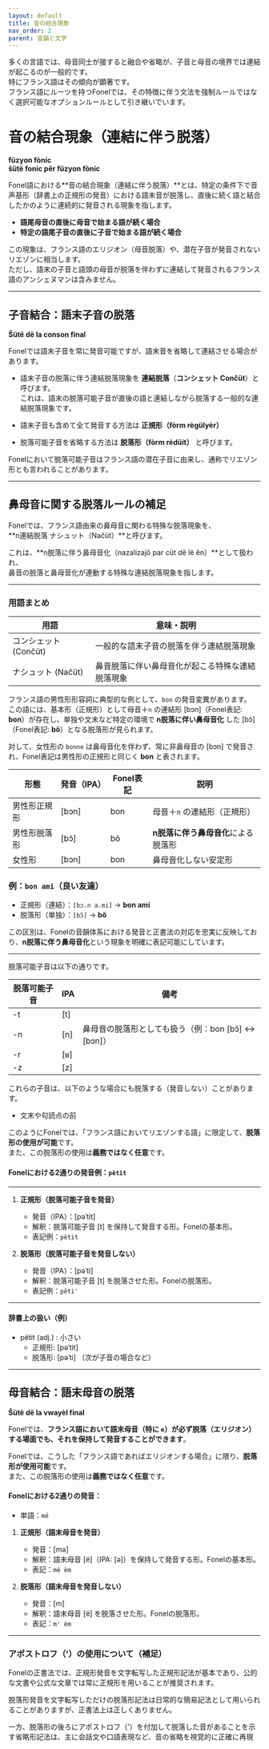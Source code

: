 ```yaml
---
layout: default
title: 音の結合現象
nav_order: 2
parent: 音韻と文字
---
```


多くの言語では、母音同士が接すると融合や省略が、子音と母音の境界では連結が起こるのが一般的です。  
特にフランス語はその傾向が顕著です。  
フランス語にルーツを持つFonelでは、その特徴に伴う文法を強制ルールではなく選択可能なオプションルールとして引き継いでいます。

# 音の結合現象（連結に伴う脱落）  
**füzyon fònic**  
**ŝütë fonic për füzyon fònic**

Fonel語における**音の結合現象（連結に伴う脱落）**とは、特定の条件下で音声基形（辞書上の正規形の発音）における語末音が脱落し、直後に続く語と結合したかのように連続的に発音される現象を指します。

- **語尾母音の直後に母音で始まる語が続く場合**  
- **特定の語尾子音の直後に子音で始まる語が続く場合**

この現象は、フランス語のエリジオン（母音脱落）や、潜在子音が発音されないリエゾンに相当します。  
ただし、語末の子音と語頭の母音が脱落を伴わずに連結して発音されるフランス語のアンシェヌマンは含みません。

---

## 子音結合：語末子音の脱落  
**Ŝütë dë la conson final**

Fonelでは語末子音を常に発音可能ですが、語末音を省略して連結させる場合があります。

- 語末子音の脱落に伴う連結脱落現象を **連結脱落**（**コンシェット Conĉüt**）と呼びます。  
  これは、語末の脱落可能子音が直後の語と連結しながら脱落する一般的な連結脱落現象です。

- 語末子音も含めて全て発音する方法は **正規形（fòrm règülyèr）**  
- 脱落可能子音を省略する方法は **脱落形（fòrm rédüit）** と呼びます。

Fonelにおいて脱落可能子音はフランス語の潜在子音に由来し、通称でリエゾン形とも言われることがあります。

---

## 鼻母音に関する脱落ルールの補足

Fonelでは、フランス語由来の鼻母音に関わる特殊な脱落現象を、  
**n連結脱落 ナシュット（Naĉüt）**と呼びます。

これは、**n脱落に伴う鼻母音化（nazalizajõ par cüt dë lë ẽn）**として扱われ、  
鼻音の脱落と鼻母音化が連動する特殊な連結脱落現象を指します。

---

### 用語まとめ

| 用語                  | 意味・説明                                       |
|-----------------------|------------------------------------------------|
| コンシェット (Conĉüt) | 一般的な語末子音の脱落を伴う連結脱落現象         |
| ナシュット (Naĉüt)    | 鼻音脱落に伴い鼻母音化が起こる特殊な連結脱落現象 |

<!--
n脱落に伴う鼻母音化 （）
造語
Naschut 
Naĉüt
Nasalisation par chute du n
[nazalizasjɔ̃] [paʁ] [ʃyt] [dy] [ɛ̃n]
Nazalizajõ par ĉüt (dë lë) ẽn
-->

フランス語の男性形形容詞に典型的な例として、`bon` の発音変異があります。  
この語には、基本形（正規形）として母音＋`n` の連結形 [bɔn]（Fonel表記: **bon**）が存在し、単独や文末など特定の環境で **n脱落に伴い鼻母音化** した [bɔ̃]（Fonel表記: **bõ**）となる脱落形が見られます。

対して、女性形の `bonne` は鼻母音化を伴わず、常に非鼻母音の [bɔn] で発音され、Fonel表記は男性形の正規形と同じく **bon** と表されます。

| 形態         | 発音（IPA） | Fonel表記 | 説明                         |
|--------------|-------------|-----------|------------------------------|
| 男性形正規形 | [bɔn]       | bon       | 母音＋`n` の連結形（正規形） |
| 男性形脱落形 | [bɔ̃]       | bõ        | **n脱落に伴う鼻母音化**による脱落形         |
| 女性形       | [bɔn]       | bon       | 鼻母音化しない安定形           |

### 例：`bon ami`（良い友達）

- 正規形（連結）：`[bɔ.n a.mi]` → **bon ami**  
- 脱落形（単独）：`[bɔ̃]` → **bõ**

この区別は、Fonelの音韻体系における発音と正書法の対応を忠実に反映しており、**n脱落に伴う鼻母音化**という現象を明確に表記可能にしています。

---

脱落可能子音は以下の通りです。

| 脱落可能子音 | IPA  | 備考                                               |
|--------------|------|----------------------------------------------------|
| -t           | [t]  |                                                    |
| -n           | [n]  | 鼻母音の脱落形としても扱う（例：bon [bɔ̃] ↔ [bɔn]）|
| -r           | [ʁ]  |                                                    |
| -z           | [z]  |                                                    |

これらの子音は、以下のような場合にも脱落する（発音しない）ことがあります。

- 文末や句読点の前  

このようにFonelでは、「フランス語においてリエゾンする語」に限定して、**脱落形の使用が可能**です。  
また、この脱落形の使用は**義務ではなく任意**です。

#### Fonelにおける2通りの発音例：`pëtit`

---

1. **正規形（脱落可能子音を発音）**  
   - 発音（IPA）：[pəˈtit]  
   - 解釈：脱落可能子音 [t] を保持して発音する形。Fonelの基本形。  
   - 表記例：`pëtit`

2. **脱落形（脱落可能子音を発音しない）**  
   - 発音（IPA）：[pəˈti]  
   - 解釈：脱落可能子音 [t] を脱落させた形。Fonelの脱落形。  
   - 表記例：`pëti'`

---

#### 辞書上の扱い（例）  
- pëtit (adj.) : 小さい  
  - 正規形: [pəˈtit]  
  - 脱落形: [pəˈti] （次が子音の場合など）

---

## 母音結合：語末母音の脱落  
**Ŝütë dë la vwayèl final**

Fonelでは、**フランス語において語末母音（特に `e`）が必ず脱落（エリジオン）する場面でも、それを保持して発音することができます**。

Fonelでは、こうした「フランス語であればエリジオンする場合」に限り、**脱落形が使用可能**です。  
また、この脱落形の使用は**義務ではなく任意**です。

#### Fonelにおける2通りの発音：

- 単語：`më`

1. **正規形（語末母音を発音）**  
   - 発音：[mə]  
   - 解釈：語末母音 [ë]（IPA: [ə]）を保持して発音する形。Fonelの基本形。  
   - 表記：`më èm`

2. **脱落形（語末母音を発音しない）**  
   - 発音：[m]  
   - 解釈：語末母音 [ë] を脱落させた形。Fonelの脱落形。  
   - 表記：`m' èm`

---

### アポストロフ（'）の使用について（補足）

Fonelの正書法では、正規形発音を文字転写した正規形記法が基本であり、公的な文書や公式な文章では常に正規形を用いることが推奨されます。

脱落形発音を文字転写しただけの脱落形記法は日常的な簡易記法として用いられることがありますが、正書法上は正しくありません。

一方、脱落形の後ろにアポストロフ（'）を付加して脱落した音があることを示す省略形記法は、主に会話文や口語表現など、音の省略を視覚的に正確に再現

